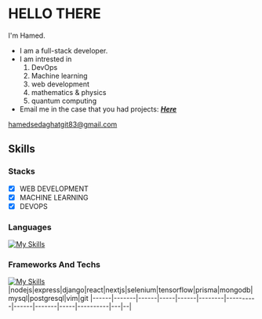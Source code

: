 # HELLO‌ THERE
I'm Hamed.
- I am a full-stack developer.
- I am intrested in
    1. DevOps
    2. Machine learning
    3. web development
    4. mathematics & physics
    5. quantum computing
- Email me in the case that you had projects: <a href="mailto:hamedsedaghatgit83@gmail.com?subject=PROJECT%20ORDER&body=I%20have%20a%20project%20...">
<strong><i>Here</i></strong></a>

hamedsedaghatgit83@gmail.com

## Skills

### Stacks

- [x] WEB DEVELOPMENT 
- [x] MACHINE LEARNING
- [x] DEVOPS

### Languages

[![My Skills](https://skillicons.dev/icons?i=js,ts,py,cs,cpp,html,css)](https://skillicons.dev)

### Frameworks And Techs

[![My Skills](https://skillicons.dev/icons?i=nodejs,express,django,react,nextjs,selenium,tensorflow,prisma,mongodb,mysql,postgresql,vim,git)](https://skillicons.dev)
|nodejs|express|django|react|nextjs|selenium|tensorflow|prisma|mongodb|mysql|postgresql|vim|git
|------|-------|------|-----|------|--------|----------|------|-------|-----|----------|---|--|
